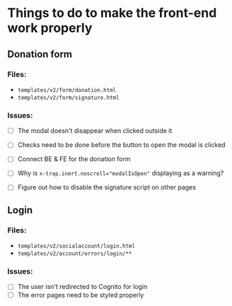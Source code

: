 # Things to do to make the front-end work properly

## Donation form

### Files:

- `templates/v2/form/donation.html`
- `templates/v2/form/signature.html`

### Issues:

- [ ] The modal doesn't disappear when clicked outside it
- [ ] Checks need to be done before the button to open the modal is clicked
- [ ] Connect BE & FE for the donation form
- [ ] Why is `x-trap.inert.noscroll="modalIsOpen"` displaying as a warning?
- [ ] Figure out how to disable the signature script on other pages


## Login

### Files:

- `templates/v2/socialaccount/login.html`
- `templates/v2/account/errors/login/**`
### Issues:

- [ ] The user isn't redirected to Cognito for login
- [ ] The error pages need to be styled properly
